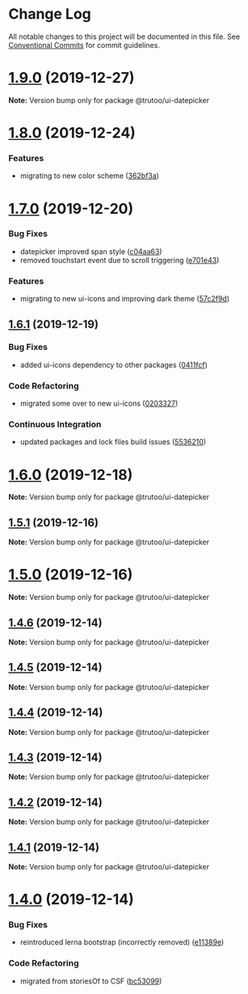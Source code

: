 # Change Log

All notable changes to this project will be documented in this file.
See [Conventional Commits](https://conventionalcommits.org) for commit guidelines.

# [1.9.0](https://github.com/trutoo/uikit/compare/v1.8.1...v1.9.0) (2019-12-27)

**Note:** Version bump only for package @trutoo/ui-datepicker





# [1.8.0](https://github.com/trutoo/uikit/compare/v1.7.0...v1.8.0) (2019-12-24)


### Features

* migrating to new color scheme ([362bf3a](https://github.com/trutoo/uikit/commit/362bf3ae0e6f7418cbf84ba4c798efbb5e3f9bad))





# [1.7.0](https://github.com/trutoo/uikit/compare/v1.6.1...v1.7.0) (2019-12-20)


### Bug Fixes

* datepicker improved span style ([c04aa63](https://github.com/trutoo/uikit/commit/c04aa63373863516ee2f4ca8c3f2cbbc392ce7c0))
* removed touchstart event due to scroll triggering ([e701e43](https://github.com/trutoo/uikit/commit/e701e43aaaa28de8e08b0843b6d6b4476904cdc4))


### Features

* migrating to new ui-icons and improving dark theme ([57c2f9d](https://github.com/trutoo/uikit/commit/57c2f9d2d4ff91d192e1843cd5c6c66229de2d19))





## [1.6.1](https://github.com/trutoo/uikit/compare/v1.6.0...v1.6.1) (2019-12-19)


### Bug Fixes

* added ui-icons dependency to other packages ([0411fcf](https://github.com/trutoo/uikit/commit/0411fcf2d80f806ee94e7af391bbc1dc8e217ffe))


### Code Refactoring

* migrated some over to new ui-icons ([0203327](https://github.com/trutoo/uikit/commit/0203327fe852c5f6e40621ad5310853f00417dfe))


### Continuous Integration

* updated packages and lock files build issues ([5536210](https://github.com/trutoo/uikit/commit/5536210b46f0bad9cb44e3d7eed3f50b87ed0ad3))





# [1.6.0](https://github.com/trutoo/uikit/compare/v1.5.1...v1.6.0) (2019-12-18)

**Note:** Version bump only for package @trutoo/ui-datepicker





## [1.5.1](https://github.com/trutoo/uikit/compare/v1.5.0...v1.5.1) (2019-12-16)

**Note:** Version bump only for package @trutoo/ui-datepicker





# [1.5.0](https://github.com/trutoo/uikit/compare/v1.4.6...v1.5.0) (2019-12-16)

**Note:** Version bump only for package @trutoo/ui-datepicker





## [1.4.6](https://github.com/trutoo/uikit/compare/v1.4.5...v1.4.6) (2019-12-14)

**Note:** Version bump only for package @trutoo/ui-datepicker





## [1.4.5](https://github.com/trutoo/uikit/compare/v1.4.4...v1.4.5) (2019-12-14)

**Note:** Version bump only for package @trutoo/ui-datepicker





## [1.4.4](https://github.com/trutoo/uikit/compare/v1.4.3...v1.4.4) (2019-12-14)

**Note:** Version bump only for package @trutoo/ui-datepicker





## [1.4.3](https://github.com/trutoo/uikit/compare/v1.4.2...v1.4.3) (2019-12-14)

**Note:** Version bump only for package @trutoo/ui-datepicker





## [1.4.2](https://github.com/trutoo/uikit/compare/v1.4.1...v1.4.2) (2019-12-14)

**Note:** Version bump only for package @trutoo/ui-datepicker





## [1.4.1](https://github.com/trutoo/uikit/compare/v1.4.0...v1.4.1) (2019-12-14)

**Note:** Version bump only for package @trutoo/ui-datepicker





# [1.4.0](https://github.com/trutoo/uikit/compare/v1.3.0...v1.4.0) (2019-12-14)


### Bug Fixes

* reintroduced lerna bootstrap (incorrectly removed) ([e11389e](https://github.com/trutoo/uikit/commit/e11389e738f69438a1eedd43bbf8ee870871c0ef))


### Code Refactoring

* migrated from storiesOf to CSF ([bc53099](https://github.com/trutoo/uikit/commit/bc53099ea24fba13fe4c868b11328237fcc9f4e8))
